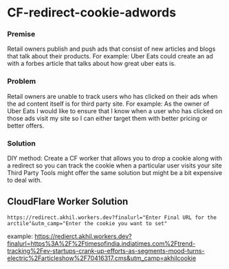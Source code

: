 # CF-redirect-cookie-adwords

### Premise
Retail owners publish and push ads that consist of new articles and blogs that talk about their products. 
For example: Uber Eats could create an ad with a forbes article that talks about how great uber eats is. 

### Problem
Retail owners are unable to track users who has clicked on their ads when the ad content itself is for third party site.
For example: As the owner of Uber Eats I would like to ensure that I know when a user who has clicked on those ads visit my site so I can either target them with better pricing or better offers. 

### Solution 

DIY method: Create a CF worker that allows you to drop a cookie along with a redirect so you can track the cookie when a particular user visits your site
Third Party Tools might offer the same solution but might be a bit expensive to deal with.

## CloudFlare Worker Solution

`https://redirect.akhil.workers.dev?finalurl="Enter Final URL for the arctile"&utm_camp="Enter the cookie you want to set"`

example: https://redierct.akhil.workers.dev?finalurl=https%3A%2F%2Ftimesofindia.indiatimes.com%2Ftrend-tracking%2Fev-startups-crank-up-efforts-as-segments-mood-turns-electric%2Farticleshow%2F70416317.cms&utm_camp=akhilcookie
